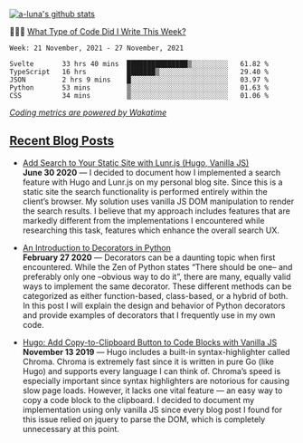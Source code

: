 [![a-luna's github stats](https://github-readme-stats.vercel.app/api?username=a-luna&show_icons=true&icon_color=000000)](https://github.com/a-luna)

👨🏽‍💻 [What Type of Code Did I Write This Week?](https://wakatime.com/@aaronluna)
<!--START_SECTION:waka-->
```text
Week: 21 November, 2021 - 27 November, 2021

Svelte       33 hrs 40 mins  ███████████████▒░░░░░░░░░   61.82 % 
TypeScript   16 hrs          ███████▒░░░░░░░░░░░░░░░░░   29.40 % 
JSON         2 hrs 9 mins    █░░░░░░░░░░░░░░░░░░░░░░░░   03.97 % 
Python       53 mins         ▒░░░░░░░░░░░░░░░░░░░░░░░░   01.63 % 
CSS          34 mins         ▒░░░░░░░░░░░░░░░░░░░░░░░░   01.06 % 
```
<!--END_SECTION:waka-->
_[Coding metrics are powered by Wakatime](https://wakatime.com/@aaronluna)_

<!--blog_posts-->
## [Recent Blog Posts](https://aaronluna.dev/blog/)
- [Add Search to Your Static Site with Lunr.js (Hugo, Vanilla JS)](https://aaronluna.dev/blog/add-search-to-static-site-lunrjs-hugo-vanillajs/)  
**June 30 2020** &mdash; I decided to document how I implemented a search feature with Hugo and Lunr.js on my personal blog site. Since this is a static site the search functionality is performed entirely within the client&rsquo;s browser. My solution uses vanilla JS DOM manipulation to render the search results. I believe that my approach includes features that are markedly different from the implementations I encountered while researching this task, features which enhance the overall search UX.

- [An Introduction to Decorators in Python](https://aaronluna.dev/blog/intro-to-python-decorators/)  
**February 27 2020** &mdash; Decorators can be a daunting topic when first encountered. While the Zen of Python states &ldquo;There should be one&ndash; and preferably only one &ndash;obvious way to do it&rdquo;, there are many, equally valid ways to implement the same decorator. These different methods can be categorized as either function-based, class-based, or a hybrid of both. In this post I will explain the design and behavior of Python decorators and provide examples of decorators that I frequently use in my own code.

- [Hugo: Add Copy-to-Clipboard Button to Code Blocks with Vanilla JS](https://aaronluna.dev/blog/add-copy-button-to-code-blocks-hugo-chroma/)  
**November 13 2019** &mdash; Hugo includes a built-in syntax-highlighter called Chroma. Chroma is extremely fast since it is written in pure Go (like Hugo) and supports every language I can think of. Chroma&rsquo;s speed is especially important since syntax highlighters are notorious for causing slow page loads. However, it lacks one vital feature — an easy way to copy a code block to the clipboard. I decided to document my implementation using only vanilla JS since every blog post I found for this issue relied on jquery to parse the DOM, which is completely unnecessary at this point.
